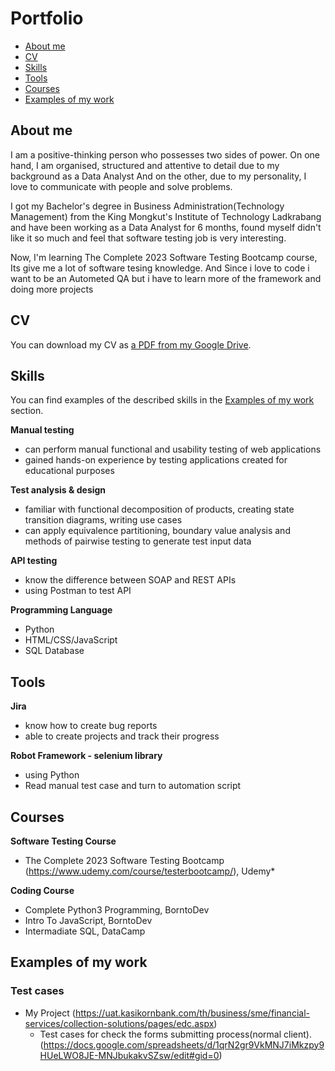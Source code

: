 
# Portfolio
- [About me](#about-me)
- [CV](#cv)
- [Skills](#skills)
- [Tools](#tools)
- [Courses](#courses)
- [Examples of my work](#examples-of-my-work)

## About me
I am a positive-thinking person who possesses two sides of power. On one hand, I am organised, structured and attentive to detail due to my background as a Data Analyst And on the other, due to my personality, I love to communicate with people and solve problems.

I got my Bachelor's degree in Business Administration(Technology Management) from the King Mongkut's Institute of Technology Ladkrabang and have been working as a Data Analyst for 6 months, found myself didn't like it so much and feel that software testing job is very interesting.

Now, I'm learning The Complete 2023 Software Testing Bootcamp course, Its give me a lot of software tesing knowledge. And Since i love to code i want to be an Autometed QA but i have to learn more of the framework and doing more projects 

## CV
You can download my CV as [a PDF from my Google Drive](https://drive.google.com/file/d/1zIDNuKLvSmvLC44OiKwxYv3yDw3i4VmH/view?usp=sharing).

## Skills

You can find examples of the described skills in the [Examples of my work](#examples-of-my-work) section.

__Manual testing__
  * can perform manual functional and usability testing of web applications
  * gained hands-on experience by testing applications created for educational purposes

__Test analysis & design__
  * familiar with functional decomposition of products, creating state transition diagrams, writing use cases
  * can apply equivalence partitioning, boundary value analysis and methods of pairwise testing to generate test input data

__API testing__
  * know the difference between SOAP and REST APIs
  * using Postman to test API

__Programming Language__
  * Python
  * HTML/CSS/JavaScript
  * SQL Database


## Tools  

__Jira__
  * know how to create bug reports
  * able to create projects and track their progress

__Robot Framework - selenium library__
  * using Python
  * Read manual test case and turn to automation script

## Courses

__Software Testing Course__
  * The Complete 2023 Software Testing Bootcamp (https://www.udemy.com/course/testerbootcamp/), Udemy*  

__Coding Course__
  * Complete Python3 Programming, BorntoDev
  * Intro To JavaScript, BorntoDev
  * Intermadiate SQL, DataCamp

## Examples of my work

### Test cases 

- My Project (https://uat.kasikornbank.com/th/business/sme/financial-services/collection-solutions/pages/edc.aspx) 
  * Test cases for check the forms submitting process(normal client). 
    (https://docs.google.com/spreadsheets/d/1qrN2gr9VkMNJ7iMkzpy9HUeLWO8JE-MNJbukakvSZsw/edit#gid=0)


